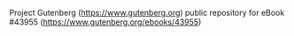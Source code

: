 Project Gutenberg (https://www.gutenberg.org) public repository for eBook #43955 (https://www.gutenberg.org/ebooks/43955)
